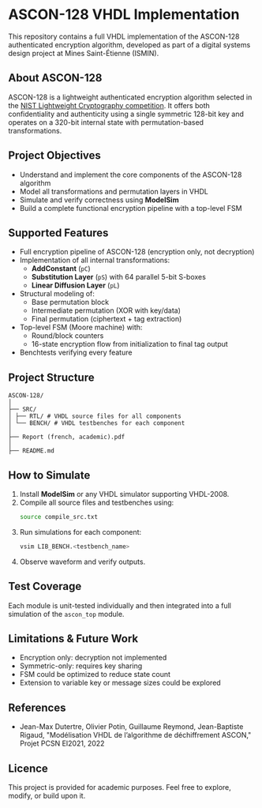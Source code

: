 # ASCON-128 VHDL Implementation

This repository contains a full VHDL implementation of the ASCON-128 authenticated encryption algorithm, developed as part of a digital systems design project at Mines Saint-Étienne (ISMIN).

## About ASCON-128

ASCON-128 is a lightweight authenticated encryption algorithm selected in the [NIST Lightweight Cryptography competition](https://csrc.nist.gov/projects/lightweight-cryptography). It offers both confidentiality and authenticity using a single symmetric 128-bit key and operates on a 320-bit internal state with permutation-based transformations.

## Project Objectives

- Understand and implement the core components of the ASCON-128 algorithm
- Model all transformations and permutation layers in VHDL
- Simulate and verify correctness using **ModelSim**
- Build a complete functional encryption pipeline with a top-level FSM

## Supported Features

- Full encryption pipeline of ASCON-128 (encryption only, not decryption)
- Implementation of all internal transformations:
  - **AddConstant** (`pC`)
  - **Substitution Layer** (`pS`) with 64 parallel 5-bit S-boxes
  - **Linear Diffusion Layer** (`pL`)
- Structural modeling of:
  - Base permutation block
  - Intermediate permutation (XOR with key/data)
  - Final permutation (ciphertext + tag extraction)
- Top-level FSM (Moore machine) with:
  - Round/block counters
  - 16-state encryption flow from initialization to final tag output
- Benchtests verifying every feature

## Project Structure
```
ASCON-128/
│
├── SRC/
│ ├── RTL/ # VHDL source files for all components
│ └── BENCH/ # VHDL testbenches for each component
│
├── Report (french, academic).pdf
│
├── README.md
```

## How to Simulate

1. Install **ModelSim** or any VHDL simulator supporting VHDL-2008.
2. Compile all source files and testbenches using:
   ```bash
   source compile_src.txt
   ```
3. Run simulations for each component:
   ```bash
   vsim LIB_BENCH.<testbench_name>
   ```
4. Observe waveform and verify outputs.

## Test Coverage
Each module is unit-tested individually and then integrated into a full simulation of the `ascon_top` module.

## Limitations & Future Work

- Encryption only: decryption not implemented
- Symmetric-only: requires key sharing
- FSM could be optimized to reduce state count
- Extension to variable key or message sizes could be explored

## References

- Jean-Max Dutertre, Olivier Potin, Guillaume Reymond, Jean-Baptiste Rigaud, "Modélisation VHDL de l’algorithme de déchiffrement ASCON," Projet PCSN EI2021, 2022

## Licence

This project is provided for academic purposes. Feel free to explore, modify, or build upon it.
